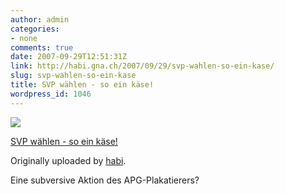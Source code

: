```yaml
---
author: admin
categories:
- none
comments: true
date: 2007-09-29T12:51:31Z
link: http://habi.gna.ch/2007/09/29/svp-wahlen-so-ein-kase/
slug: svp-wahlen-so-ein-kase
title: SVP wählen - so ein käse!
wordpress_id: 1046
---
```


[![](http://farm2.static.flickr.com/1345/1458356298_a11697ec9f_m.jpg)](http://www.flickr.com/photos/habi/1458356298/)
   

 
  [SVP wählen - so ein käse!](http://www.flickr.com/photos/habi/1458356298/)
    

  Originally uploaded by [habi](http://www.flickr.com/people/habi/).
 



Eine subversive Aktion des APG-Plakatierers?
  

